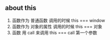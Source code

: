## about this
1. 函数作为 普通函数 调用的时候 this === window
2. 函数作为 对象的属性 调用的时候 this === 对象
3. 函数 用 call 来调用 this === call 第一个参数